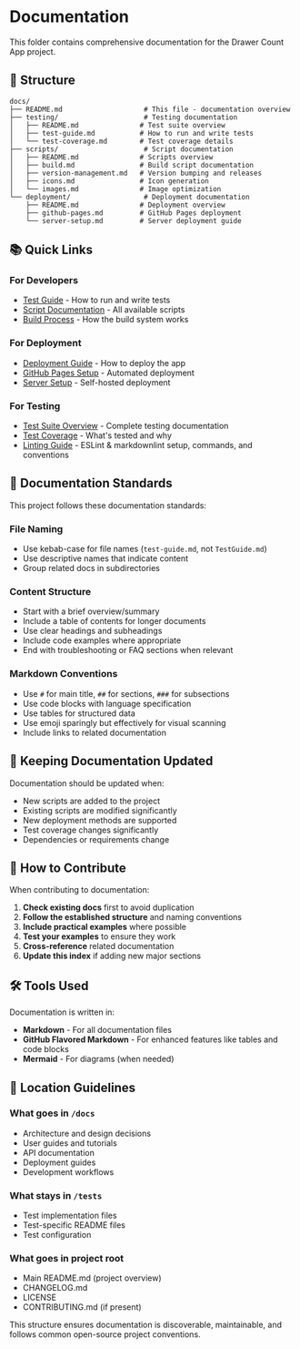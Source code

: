 # Documentation

This folder contains comprehensive documentation for the Drawer Count App project.

## 📁 Structure

```
docs/
├── README.md                    # This file - documentation overview
├── testing/                     # Testing documentation
│   ├── README.md               # Test suite overview
│   ├── test-guide.md           # How to run and write tests
│   └── test-coverage.md        # Test coverage details
├── scripts/                     # Script documentation
│   ├── README.md               # Scripts overview
│   ├── build.md                # Build script documentation
│   ├── version-management.md   # Version bumping and releases
│   ├── icons.md                # Icon generation
│   └── images.md               # Image optimization
└── deployment/                  # Deployment documentation
    ├── README.md               # Deployment overview
    ├── github-pages.md         # GitHub Pages deployment
    └── server-setup.md         # Server deployment guide
```

## 📚 Quick Links

### For Developers
- [Test Guide](testing/test-guide.md) - How to run and write tests
- [Script Documentation](scripts/README.md) - All available scripts
- [Build Process](scripts/build.md) - How the build system works

### For Deployment
- [Deployment Guide](deployment/README.md) - How to deploy the app
- [GitHub Pages Setup](deployment/github-pages.md) - Automated deployment
- [Server Setup](deployment/server-setup.md) - Self-hosted deployment

### For Testing
- [Test Suite Overview](testing/README.md) - Complete testing documentation
- [Test Coverage](testing/test-coverage.md) - What's tested and why
- [Linting Guide](testing/linting.md) - ESLint & markdownlint setup, commands, and conventions

## 🎯 Documentation Standards

This project follows these documentation standards:

### File Naming
- Use kebab-case for file names (`test-guide.md`, not `TestGuide.md`)
- Use descriptive names that indicate content
- Group related docs in subdirectories

### Content Structure
- Start with a brief overview/summary
- Include a table of contents for longer documents
- Use clear headings and subheadings
- Include code examples where appropriate
- End with troubleshooting or FAQ sections when relevant

### Markdown Conventions
- Use `#` for main title, `##` for sections, `###` for subsections
- Use code blocks with language specification
- Use tables for structured data
- Use emoji sparingly but effectively for visual scanning
- Include links to related documentation

## 🔄 Keeping Documentation Updated

Documentation should be updated when:
- New scripts are added to the project
- Existing scripts are modified significantly
- New deployment methods are supported
- Test coverage changes significantly
- Dependencies or requirements change

## 📖 How to Contribute

When contributing to documentation:

1. **Check existing docs** first to avoid duplication
2. **Follow the established structure** and naming conventions
3. **Include practical examples** where possible
4. **Test your examples** to ensure they work
5. **Cross-reference** related documentation
6. **Update this index** if adding new major sections

## 🛠️ Tools Used

Documentation is written in:
- **Markdown** - For all documentation files
- **GitHub Flavored Markdown** - For enhanced features like tables and code blocks
- **Mermaid** - For diagrams (when needed)

## 📍 Location Guidelines

### What goes in `/docs`
- Architecture and design decisions
- User guides and tutorials
- API documentation
- Deployment guides
- Development workflows

### What stays in `/tests`
- Test implementation files
- Test-specific README files
- Test configuration

### What goes in project root
- Main README.md (project overview)
- CHANGELOG.md
- LICENSE
- CONTRIBUTING.md (if present)

This structure ensures documentation is discoverable, maintainable, and follows common open-source project conventions.